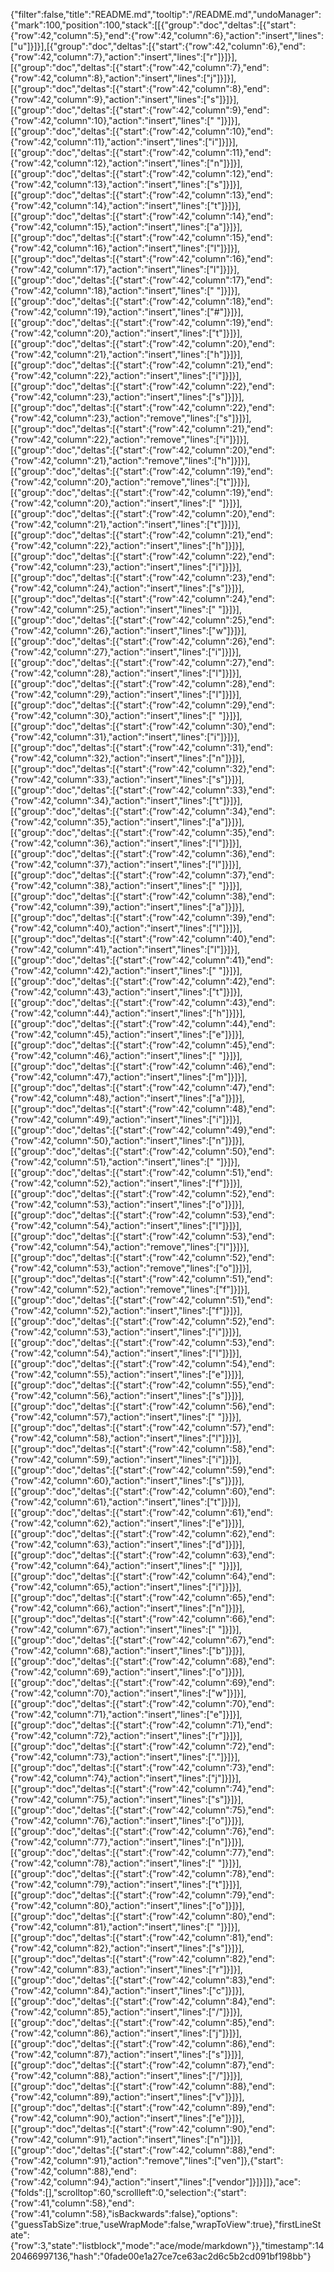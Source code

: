 {"filter":false,"title":"README.md","tooltip":"/README.md","undoManager":{"mark":100,"position":100,"stack":[[{"group":"doc","deltas":[{"start":{"row":42,"column":5},"end":{"row":42,"column":6},"action":"insert","lines":["u"]}]}],[{"group":"doc","deltas":[{"start":{"row":42,"column":6},"end":{"row":42,"column":7},"action":"insert","lines":["r"]}]}],[{"group":"doc","deltas":[{"start":{"row":42,"column":7},"end":{"row":42,"column":8},"action":"insert","lines":["j"]}]}],[{"group":"doc","deltas":[{"start":{"row":42,"column":8},"end":{"row":42,"column":9},"action":"insert","lines":["s"]}]}],[{"group":"doc","deltas":[{"start":{"row":42,"column":9},"end":{"row":42,"column":10},"action":"insert","lines":[" "]}]}],[{"group":"doc","deltas":[{"start":{"row":42,"column":10},"end":{"row":42,"column":11},"action":"insert","lines":["i"]}]}],[{"group":"doc","deltas":[{"start":{"row":42,"column":11},"end":{"row":42,"column":12},"action":"insert","lines":["n"]}]}],[{"group":"doc","deltas":[{"start":{"row":42,"column":12},"end":{"row":42,"column":13},"action":"insert","lines":["s"]}]}],[{"group":"doc","deltas":[{"start":{"row":42,"column":13},"end":{"row":42,"column":14},"action":"insert","lines":["t"]}]}],[{"group":"doc","deltas":[{"start":{"row":42,"column":14},"end":{"row":42,"column":15},"action":"insert","lines":["a"]}]}],[{"group":"doc","deltas":[{"start":{"row":42,"column":15},"end":{"row":42,"column":16},"action":"insert","lines":["l"]}]}],[{"group":"doc","deltas":[{"start":{"row":42,"column":16},"end":{"row":42,"column":17},"action":"insert","lines":["l"]}]}],[{"group":"doc","deltas":[{"start":{"row":42,"column":17},"end":{"row":42,"column":18},"action":"insert","lines":[" "]}]}],[{"group":"doc","deltas":[{"start":{"row":42,"column":18},"end":{"row":42,"column":19},"action":"insert","lines":["#"]}]}],[{"group":"doc","deltas":[{"start":{"row":42,"column":19},"end":{"row":42,"column":20},"action":"insert","lines":["t"]}]}],[{"group":"doc","deltas":[{"start":{"row":42,"column":20},"end":{"row":42,"column":21},"action":"insert","lines":["h"]}]}],[{"group":"doc","deltas":[{"start":{"row":42,"column":21},"end":{"row":42,"column":22},"action":"insert","lines":["i"]}]}],[{"group":"doc","deltas":[{"start":{"row":42,"column":22},"end":{"row":42,"column":23},"action":"insert","lines":["s"]}]}],[{"group":"doc","deltas":[{"start":{"row":42,"column":22},"end":{"row":42,"column":23},"action":"remove","lines":["s"]}]}],[{"group":"doc","deltas":[{"start":{"row":42,"column":21},"end":{"row":42,"column":22},"action":"remove","lines":["i"]}]}],[{"group":"doc","deltas":[{"start":{"row":42,"column":20},"end":{"row":42,"column":21},"action":"remove","lines":["h"]}]}],[{"group":"doc","deltas":[{"start":{"row":42,"column":19},"end":{"row":42,"column":20},"action":"remove","lines":["t"]}]}],[{"group":"doc","deltas":[{"start":{"row":42,"column":19},"end":{"row":42,"column":20},"action":"insert","lines":[" "]}]}],[{"group":"doc","deltas":[{"start":{"row":42,"column":20},"end":{"row":42,"column":21},"action":"insert","lines":["t"]}]}],[{"group":"doc","deltas":[{"start":{"row":42,"column":21},"end":{"row":42,"column":22},"action":"insert","lines":["h"]}]}],[{"group":"doc","deltas":[{"start":{"row":42,"column":22},"end":{"row":42,"column":23},"action":"insert","lines":["i"]}]}],[{"group":"doc","deltas":[{"start":{"row":42,"column":23},"end":{"row":42,"column":24},"action":"insert","lines":["s"]}]}],[{"group":"doc","deltas":[{"start":{"row":42,"column":24},"end":{"row":42,"column":25},"action":"insert","lines":[" "]}]}],[{"group":"doc","deltas":[{"start":{"row":42,"column":25},"end":{"row":42,"column":26},"action":"insert","lines":["w"]}]}],[{"group":"doc","deltas":[{"start":{"row":42,"column":26},"end":{"row":42,"column":27},"action":"insert","lines":["i"]}]}],[{"group":"doc","deltas":[{"start":{"row":42,"column":27},"end":{"row":42,"column":28},"action":"insert","lines":["l"]}]}],[{"group":"doc","deltas":[{"start":{"row":42,"column":28},"end":{"row":42,"column":29},"action":"insert","lines":["l"]}]}],[{"group":"doc","deltas":[{"start":{"row":42,"column":29},"end":{"row":42,"column":30},"action":"insert","lines":[" "]}]}],[{"group":"doc","deltas":[{"start":{"row":42,"column":30},"end":{"row":42,"column":31},"action":"insert","lines":["i"]}]}],[{"group":"doc","deltas":[{"start":{"row":42,"column":31},"end":{"row":42,"column":32},"action":"insert","lines":["n"]}]}],[{"group":"doc","deltas":[{"start":{"row":42,"column":32},"end":{"row":42,"column":33},"action":"insert","lines":["s"]}]}],[{"group":"doc","deltas":[{"start":{"row":42,"column":33},"end":{"row":42,"column":34},"action":"insert","lines":["t"]}]}],[{"group":"doc","deltas":[{"start":{"row":42,"column":34},"end":{"row":42,"column":35},"action":"insert","lines":["a"]}]}],[{"group":"doc","deltas":[{"start":{"row":42,"column":35},"end":{"row":42,"column":36},"action":"insert","lines":["l"]}]}],[{"group":"doc","deltas":[{"start":{"row":42,"column":36},"end":{"row":42,"column":37},"action":"insert","lines":["l"]}]}],[{"group":"doc","deltas":[{"start":{"row":42,"column":37},"end":{"row":42,"column":38},"action":"insert","lines":[" "]}]}],[{"group":"doc","deltas":[{"start":{"row":42,"column":38},"end":{"row":42,"column":39},"action":"insert","lines":["a"]}]}],[{"group":"doc","deltas":[{"start":{"row":42,"column":39},"end":{"row":42,"column":40},"action":"insert","lines":["l"]}]}],[{"group":"doc","deltas":[{"start":{"row":42,"column":40},"end":{"row":42,"column":41},"action":"insert","lines":["l"]}]}],[{"group":"doc","deltas":[{"start":{"row":42,"column":41},"end":{"row":42,"column":42},"action":"insert","lines":[" "]}]}],[{"group":"doc","deltas":[{"start":{"row":42,"column":42},"end":{"row":42,"column":43},"action":"insert","lines":["t"]}]}],[{"group":"doc","deltas":[{"start":{"row":42,"column":43},"end":{"row":42,"column":44},"action":"insert","lines":["h"]}]}],[{"group":"doc","deltas":[{"start":{"row":42,"column":44},"end":{"row":42,"column":45},"action":"insert","lines":["e"]}]}],[{"group":"doc","deltas":[{"start":{"row":42,"column":45},"end":{"row":42,"column":46},"action":"insert","lines":[" "]}]}],[{"group":"doc","deltas":[{"start":{"row":42,"column":46},"end":{"row":42,"column":47},"action":"insert","lines":["m"]}]}],[{"group":"doc","deltas":[{"start":{"row":42,"column":47},"end":{"row":42,"column":48},"action":"insert","lines":["a"]}]}],[{"group":"doc","deltas":[{"start":{"row":42,"column":48},"end":{"row":42,"column":49},"action":"insert","lines":["i"]}]}],[{"group":"doc","deltas":[{"start":{"row":42,"column":49},"end":{"row":42,"column":50},"action":"insert","lines":["n"]}]}],[{"group":"doc","deltas":[{"start":{"row":42,"column":50},"end":{"row":42,"column":51},"action":"insert","lines":[" "]}]}],[{"group":"doc","deltas":[{"start":{"row":42,"column":51},"end":{"row":42,"column":52},"action":"insert","lines":["f"]}]}],[{"group":"doc","deltas":[{"start":{"row":42,"column":52},"end":{"row":42,"column":53},"action":"insert","lines":["o"]}]}],[{"group":"doc","deltas":[{"start":{"row":42,"column":53},"end":{"row":42,"column":54},"action":"insert","lines":["l"]}]}],[{"group":"doc","deltas":[{"start":{"row":42,"column":53},"end":{"row":42,"column":54},"action":"remove","lines":["l"]}]}],[{"group":"doc","deltas":[{"start":{"row":42,"column":52},"end":{"row":42,"column":53},"action":"remove","lines":["o"]}]}],[{"group":"doc","deltas":[{"start":{"row":42,"column":51},"end":{"row":42,"column":52},"action":"remove","lines":["f"]}]}],[{"group":"doc","deltas":[{"start":{"row":42,"column":51},"end":{"row":42,"column":52},"action":"insert","lines":["f"]}]}],[{"group":"doc","deltas":[{"start":{"row":42,"column":52},"end":{"row":42,"column":53},"action":"insert","lines":["i"]}]}],[{"group":"doc","deltas":[{"start":{"row":42,"column":53},"end":{"row":42,"column":54},"action":"insert","lines":["l"]}]}],[{"group":"doc","deltas":[{"start":{"row":42,"column":54},"end":{"row":42,"column":55},"action":"insert","lines":["e"]}]}],[{"group":"doc","deltas":[{"start":{"row":42,"column":55},"end":{"row":42,"column":56},"action":"insert","lines":["s"]}]}],[{"group":"doc","deltas":[{"start":{"row":42,"column":56},"end":{"row":42,"column":57},"action":"insert","lines":[" "]}]}],[{"group":"doc","deltas":[{"start":{"row":42,"column":57},"end":{"row":42,"column":58},"action":"insert","lines":["l"]}]}],[{"group":"doc","deltas":[{"start":{"row":42,"column":58},"end":{"row":42,"column":59},"action":"insert","lines":["i"]}]}],[{"group":"doc","deltas":[{"start":{"row":42,"column":59},"end":{"row":42,"column":60},"action":"insert","lines":["s"]}]}],[{"group":"doc","deltas":[{"start":{"row":42,"column":60},"end":{"row":42,"column":61},"action":"insert","lines":["t"]}]}],[{"group":"doc","deltas":[{"start":{"row":42,"column":61},"end":{"row":42,"column":62},"action":"insert","lines":["e"]}]}],[{"group":"doc","deltas":[{"start":{"row":42,"column":62},"end":{"row":42,"column":63},"action":"insert","lines":["d"]}]}],[{"group":"doc","deltas":[{"start":{"row":42,"column":63},"end":{"row":42,"column":64},"action":"insert","lines":[" "]}]}],[{"group":"doc","deltas":[{"start":{"row":42,"column":64},"end":{"row":42,"column":65},"action":"insert","lines":["i"]}]}],[{"group":"doc","deltas":[{"start":{"row":42,"column":65},"end":{"row":42,"column":66},"action":"insert","lines":["n"]}]}],[{"group":"doc","deltas":[{"start":{"row":42,"column":66},"end":{"row":42,"column":67},"action":"insert","lines":[" "]}]}],[{"group":"doc","deltas":[{"start":{"row":42,"column":67},"end":{"row":42,"column":68},"action":"insert","lines":["b"]}]}],[{"group":"doc","deltas":[{"start":{"row":42,"column":68},"end":{"row":42,"column":69},"action":"insert","lines":["o"]}]}],[{"group":"doc","deltas":[{"start":{"row":42,"column":69},"end":{"row":42,"column":70},"action":"insert","lines":["w"]}]}],[{"group":"doc","deltas":[{"start":{"row":42,"column":70},"end":{"row":42,"column":71},"action":"insert","lines":["e"]}]}],[{"group":"doc","deltas":[{"start":{"row":42,"column":71},"end":{"row":42,"column":72},"action":"insert","lines":["r"]}]}],[{"group":"doc","deltas":[{"start":{"row":42,"column":72},"end":{"row":42,"column":73},"action":"insert","lines":["."]}]}],[{"group":"doc","deltas":[{"start":{"row":42,"column":73},"end":{"row":42,"column":74},"action":"insert","lines":["j"]}]}],[{"group":"doc","deltas":[{"start":{"row":42,"column":74},"end":{"row":42,"column":75},"action":"insert","lines":["s"]}]}],[{"group":"doc","deltas":[{"start":{"row":42,"column":75},"end":{"row":42,"column":76},"action":"insert","lines":["o"]}]}],[{"group":"doc","deltas":[{"start":{"row":42,"column":76},"end":{"row":42,"column":77},"action":"insert","lines":["n"]}]}],[{"group":"doc","deltas":[{"start":{"row":42,"column":77},"end":{"row":42,"column":78},"action":"insert","lines":[" "]}]}],[{"group":"doc","deltas":[{"start":{"row":42,"column":78},"end":{"row":42,"column":79},"action":"insert","lines":["t"]}]}],[{"group":"doc","deltas":[{"start":{"row":42,"column":79},"end":{"row":42,"column":80},"action":"insert","lines":["o"]}]}],[{"group":"doc","deltas":[{"start":{"row":42,"column":80},"end":{"row":42,"column":81},"action":"insert","lines":[" "]}]}],[{"group":"doc","deltas":[{"start":{"row":42,"column":81},"end":{"row":42,"column":82},"action":"insert","lines":["s"]}]}],[{"group":"doc","deltas":[{"start":{"row":42,"column":82},"end":{"row":42,"column":83},"action":"insert","lines":["r"]}]}],[{"group":"doc","deltas":[{"start":{"row":42,"column":83},"end":{"row":42,"column":84},"action":"insert","lines":["c"]}]}],[{"group":"doc","deltas":[{"start":{"row":42,"column":84},"end":{"row":42,"column":85},"action":"insert","lines":["/"]}]}],[{"group":"doc","deltas":[{"start":{"row":42,"column":85},"end":{"row":42,"column":86},"action":"insert","lines":["j"]}]}],[{"group":"doc","deltas":[{"start":{"row":42,"column":86},"end":{"row":42,"column":87},"action":"insert","lines":["s"]}]}],[{"group":"doc","deltas":[{"start":{"row":42,"column":87},"end":{"row":42,"column":88},"action":"insert","lines":["/"]}]}],[{"group":"doc","deltas":[{"start":{"row":42,"column":88},"end":{"row":42,"column":89},"action":"insert","lines":["v"]}]}],[{"group":"doc","deltas":[{"start":{"row":42,"column":89},"end":{"row":42,"column":90},"action":"insert","lines":["e"]}]}],[{"group":"doc","deltas":[{"start":{"row":42,"column":90},"end":{"row":42,"column":91},"action":"insert","lines":["n"]}]}],[{"group":"doc","deltas":[{"start":{"row":42,"column":88},"end":{"row":42,"column":91},"action":"remove","lines":["ven"]},{"start":{"row":42,"column":88},"end":{"row":42,"column":94},"action":"insert","lines":["vendor"]}]}]]},"ace":{"folds":[],"scrolltop":60,"scrollleft":0,"selection":{"start":{"row":41,"column":58},"end":{"row":41,"column":58},"isBackwards":false},"options":{"guessTabSize":true,"useWrapMode":false,"wrapToView":true},"firstLineState":{"row":3,"state":"listblock","mode":"ace/mode/markdown"}},"timestamp":1420466997136,"hash":"0fade00e1a27ce7ce63ac2d6c5b2cd091bf198bb"}